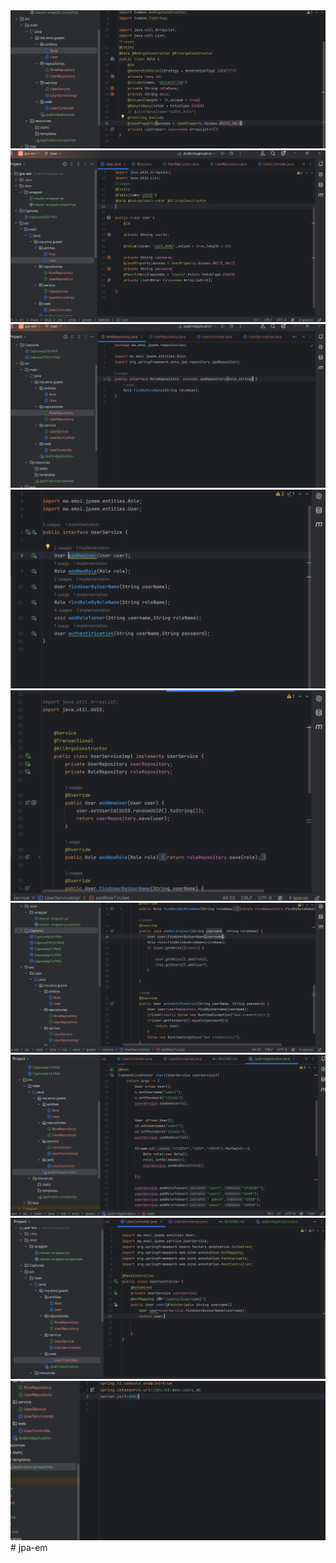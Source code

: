 <img src="Captures/Capturetp09.PNG">
<img src="Captures/CaptureTP010.PNG">
<img src="Captures/Capturetp11.PNG">
<img src="Captures/Capturetp12.PNG">
<img src="Captures/Capturetp13.PNG">
<img src="Captures/Capturetp14.PNG">
<img src="Captures/Capturetp15.PNG">
<img src="Captures/Capturetp16.PNG">
<img src="Captures/CaptureTP17.PNG">
#   j p a - e m 
 
 